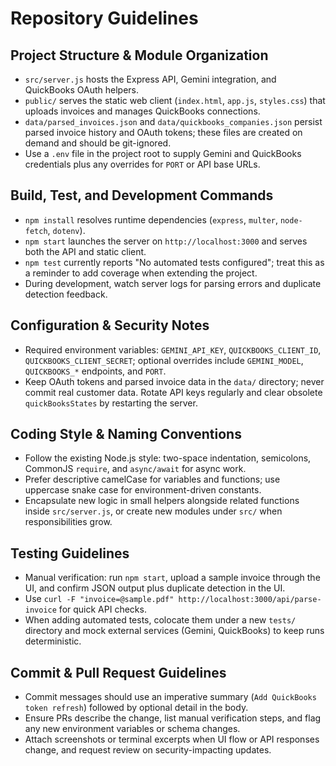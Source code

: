 # Repository Guidelines

## Project Structure & Module Organization
- `src/server.js` hosts the Express API, Gemini integration, and QuickBooks OAuth helpers.
- `public/` serves the static web client (`index.html`, `app.js`, `styles.css`) that uploads invoices and manages QuickBooks connections.
- `data/parsed_invoices.json` and `data/quickbooks_companies.json` persist parsed invoice history and OAuth tokens; these files are created on demand and should be git-ignored.
- Use a `.env` file in the project root to supply Gemini and QuickBooks credentials plus any overrides for `PORT` or API base URLs.

## Build, Test, and Development Commands
- `npm install` resolves runtime dependencies (`express`, `multer`, `node-fetch`, `dotenv`).
- `npm start` launches the server on `http://localhost:3000` and serves both the API and static client.
- `npm test` currently reports "No automated tests configured"; treat this as a reminder to add coverage when extending the project.
- During development, watch server logs for parsing errors and duplicate detection feedback.

## Configuration & Security Notes
- Required environment variables: `GEMINI_API_KEY`, `QUICKBOOKS_CLIENT_ID`, `QUICKBOOKS_CLIENT_SECRET`; optional overrides include `GEMINI_MODEL`, `QUICKBOOKS_*` endpoints, and `PORT`.
- Keep OAuth tokens and parsed invoice data in the `data/` directory; never commit real customer data. Rotate API keys regularly and clear obsolete `quickBooksStates` by restarting the server.

## Coding Style & Naming Conventions
- Follow the existing Node.js style: two-space indentation, semicolons, CommonJS `require`, and `async/await` for async work.
- Prefer descriptive camelCase for variables and functions; use uppercase snake case for environment-driven constants.
- Encapsulate new logic in small helpers alongside related functions inside `src/server.js`, or create new modules under `src/` when responsibilities grow.

## Testing Guidelines
- Manual verification: run `npm start`, upload a sample invoice through the UI, and confirm JSON output plus duplicate detection in the UI.
- Use `curl -F "invoice=@sample.pdf" http://localhost:3000/api/parse-invoice` for quick API checks.
- When adding automated tests, colocate them under a new `tests/` directory and mock external services (Gemini, QuickBooks) to keep runs deterministic.

## Commit & Pull Request Guidelines
- Commit messages should use an imperative summary (`Add QuickBooks token refresh`) followed by optional detail in the body.
- Ensure PRs describe the change, list manual verification steps, and flag any new environment variables or schema changes.
- Attach screenshots or terminal excerpts when UI flow or API responses change, and request review on security-impacting updates.
